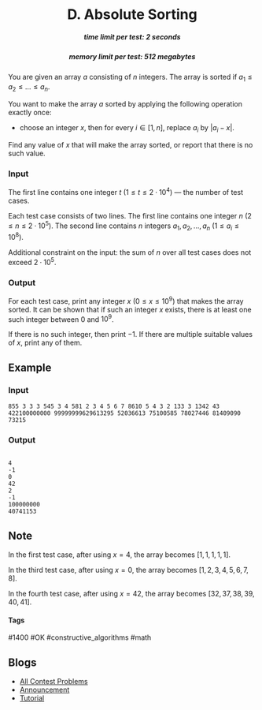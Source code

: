 <h1 style='text-align: center;'> D. Absolute Sorting</h1>

<h5 style='text-align: center;'>time limit per test: 2 seconds</h5>
<h5 style='text-align: center;'>memory limit per test: 512 megabytes</h5>

You are given an array $a$ consisting of $n$ integers. The array is sorted if $a_1 \le a_2 \le \dots \le a_n$.

You want to make the array $a$ sorted by applying the following operation exactly once:

* choose an integer $x$, then for every $i \in [1, n]$, replace $a_i$ by $|a_i - x|$.

Find any value of $x$ that will make the array sorted, or report that there is no such value.

### Input

The first line contains one integer $t$ ($1 \le t \le 2 \cdot 10^4$) — the number of test cases.

Each test case consists of two lines. The first line contains one integer $n$ ($2 \le n \le 2 \cdot 10^5$). The second line contains $n$ integers $a_1, a_2, \dots, a_n$ ($1 \le a_i \le 10^8$).

Additional constraint on the input: the sum of $n$ over all test cases does not exceed $2 \cdot 10^5$.

### Output

For each test case, print any integer $x$ ($0 \le x \le 10^9$) that makes the array sorted. It can be shown that if such an integer $x$ exists, there is at least one such integer between $0$ and $10^9$.

If there is no such integer, then print $-1$. If there are multiple suitable values of $x$, print any of them.

## Example

### Input


```text
855 3 3 3 545 3 4 581 2 3 4 5 6 7 8610 5 4 3 2 133 3 1342 43 422100000000 99999999629613295 52036613 75100585 78027446 81409090 73215
```
### Output

```text

4
-1
0
42
2
-1
100000000
40741153

```
## Note

In the first test case, after using $x = 4$, the array becomes $[1, 1, 1, 1, 1]$.

In the third test case, after using $x = 0$, the array becomes $[1, 2, 3, 4, 5, 6, 7, 8]$.

In the fourth test case, after using $x = 42$, the array becomes $[32, 37, 38, 39, 40, 41]$.



#### Tags 

#1400 #OK #constructive_algorithms #math 

## Blogs
- [All Contest Problems](../Codeforces_Round_839_(Div._3).md)
- [Announcement](../blogs/Announcement.md)
- [Tutorial](../blogs/Tutorial.md)
